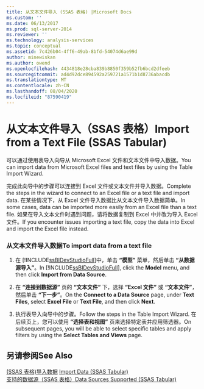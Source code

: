 ```yaml
---
title: 从文本文件导入 (SSAS 表格) |Microsoft Docs
ms.custom: ''
ms.date: 06/13/2017
ms.prod: sql-server-2014
ms.reviewer: ''
ms.technology: analysis-services
ms.topic: conceptual
ms.assetid: 7c426b04-4ff6-49ab-8bfd-54074d6ae99d
author: minewiskan
ms.author: owend
ms.openlocfilehash: 4434818e28cba839b8850f359b52fb6bcd2dfeeb
ms.sourcegitcommit: ad4d92dce894592a259721a1571b1d8736abacdb
ms.translationtype: MT
ms.contentlocale: zh-CN
ms.lasthandoff: 08/04/2020
ms.locfileid: "87590419"
---
```

# <a name="import-from-a-text-file-ssas-tabular"></a><span data-ttu-id="c76fe-102">从文本文件导入（SSAS 表格）</span><span class="sxs-lookup"><span data-stu-id="c76fe-102">Import from a Text File (SSAS Tabular)</span></span>
  <span data-ttu-id="c76fe-103">可以通过使用表导入向导从 Microsoft Excel 文件和文本文件中导入数据。</span><span class="sxs-lookup"><span data-stu-id="c76fe-103">You can import data from Microsoft Excel files and text files by using the Table Import Wizard.</span></span>  
  
 <span data-ttu-id="c76fe-104">完成此向导中的步骤可以连接到 Excel 文件或文本文件并导入数据。</span><span class="sxs-lookup"><span data-stu-id="c76fe-104">Complete the steps in the wizard to connect to an Excel file or a text file and import data.</span></span> <span data-ttu-id="c76fe-105">在某些情况下，从 Excel 文件导入数据比从文本文件导入数据简单。</span><span class="sxs-lookup"><span data-stu-id="c76fe-105">In some cases, data can be imported more easily from an Excel file than a text file.</span></span> <span data-ttu-id="c76fe-106">如果在导入文本文件时遇到问题，请将数据复制到 Excel 中并改为导入 Excel 文件。</span><span class="sxs-lookup"><span data-stu-id="c76fe-106">If you encounter issues importing a text file, copy the data into Excel and import the Excel file instead.</span></span>  
  
### <a name="to-import-data-from-a-text-file"></a><span data-ttu-id="c76fe-107">从文本文件导入数据</span><span class="sxs-lookup"><span data-stu-id="c76fe-107">To import data from a text file</span></span>  
  
1.  <span data-ttu-id="c76fe-108">在 [!INCLUDE[ssBIDevStudioFull](../includes/ssbidevstudiofull-md.md)]中，单击 **“模型”** 菜单，然后单击 **“从数据源导入”**。</span><span class="sxs-lookup"><span data-stu-id="c76fe-108">In [!INCLUDE[ssBIDevStudioFull](../includes/ssbidevstudiofull-md.md)], click the **Model** menu, and then click **Import from Data Source**.</span></span>  
  
2.  <span data-ttu-id="c76fe-109">在 **“连接到数据源”** 页的 **“文本文件”** 下，选择 **“Excel 文件”** 或 **“文本文件”**，然后单击 **“下一步”**。</span><span class="sxs-lookup"><span data-stu-id="c76fe-109">On the **Connect to a Data Source** page, under **Text Files**, select **Excel File** or **Text File**, and then click **Next**.</span></span>  
  
3.  <span data-ttu-id="c76fe-110">执行表导入向导中的步骤。</span><span class="sxs-lookup"><span data-stu-id="c76fe-110">Follow the steps in the Table Import Wizard.</span></span> <span data-ttu-id="c76fe-111">在后续页上，您可以使用 **“选择表和视图”** 页来选择特定表并应用筛选器。</span><span class="sxs-lookup"><span data-stu-id="c76fe-111">On subsequent pages, you will be able to select specific tables and apply filters by using the **Select Tables and Views** page.</span></span>  
  
## <a name="see-also"></a><span data-ttu-id="c76fe-112">另请参阅</span><span class="sxs-lookup"><span data-stu-id="c76fe-112">See Also</span></span>  
 <span data-ttu-id="c76fe-113">[&#40;SSAS 表格&#41;导入数据](import-data-ssas-tabular.md) </span><span class="sxs-lookup"><span data-stu-id="c76fe-113">[Import Data &#40;SSAS Tabular&#41;](import-data-ssas-tabular.md) </span></span>  
 [<span data-ttu-id="c76fe-114">支持的数据源（SSAS 表格）</span><span class="sxs-lookup"><span data-stu-id="c76fe-114">Data Sources Supported &#40;SSAS Tabular&#41;</span></span>](tabular-models/data-sources-supported-ssas-tabular.md)  
  
  
